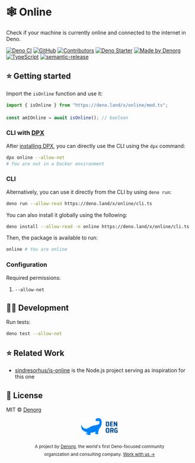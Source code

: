 # 🕸️ Online

Check if your machine is currently online and connected to the internet in Deno.

[![Deno CI](https://github.com/denorg/online/workflows/Deno%20CI/badge.svg)](https://github.com/denorg/online/actions)
[![GitHub](https://img.shields.io/github/license/denorg/online)](https://github.com/denorg/online/blob/master/LICENSE)
[![Contributors](https://img.shields.io/github/contributors/denorg/online)](https://github.com/denorg/online/graphs/contributors)
[![Deno Starter](https://img.shields.io/badge/deno-starter-brightgreen)](https://denorg.github.io/starter/)
[![Made by Denorg](https://img.shields.io/badge/made%20by-denorg-0082fb)](https://github.com/denorg)
[![TypeScript](https://img.shields.io/badge/types-TypeScript-blue)](https://github.com/denorg/online)
[![semantic-release](https://img.shields.io/badge/%20%20%F0%9F%93%A6%F0%9F%9A%80-semantic--release-e10079.svg)](https://github.com/semantic-release/semantic-release)

## ⭐ Getting started

Import the `isOnline` function and use it:

```ts
import { isOnline } from "https://deno.land/x/online/mod.ts";

const amIOnline = await isOnline(); // boolean
```

### CLI with [DPX](https://github.com/denorg/dpx)

After [installing DPX](https://github.com/denorg/dpx), you can directly use the CLI using the `dpx` command:

```bash
dpx online --allow-net
# You are not in a Docker environment
```

### CLI

Alternatively, you can use it directly from the CLI by using `deno run`:

```bash
deno run --allow-read https://deno.land/x/online/cli.ts
```

You can also install it globally using the following:

```bash
deno install --allow-read -n online https://deno.land/x/online/cli.ts
```

Then, the package is available to run:

```bash
online # You are online
```

### Configuration

Required permissions:

1. `--allow-net`

## 👩‍💻 Development

Run tests:

```bash
deno test --allow-net
```

## ⭐ Related Work

- [sindresorhus/is-online](https://github.com/sindresorhus/is-online) is the Node.js project serving as inspiration for this one

## 📄 License

MIT © [Denorg](https://den.org.in)

<p align="center">
  <a href="https://den.org.in">
    <img width="100" alt="" src="https://raw.githubusercontent.com/denorg/denorg/master/logo.svg">
  </a>
</p>
<p align="center">
  <sub>A project by <a href="https://den.org.in">Denorg</a>, the world's first Deno-focused community<br>organization and consulting company. <a href="https://den.org.in">Work with us →</a></sub>
</p>
